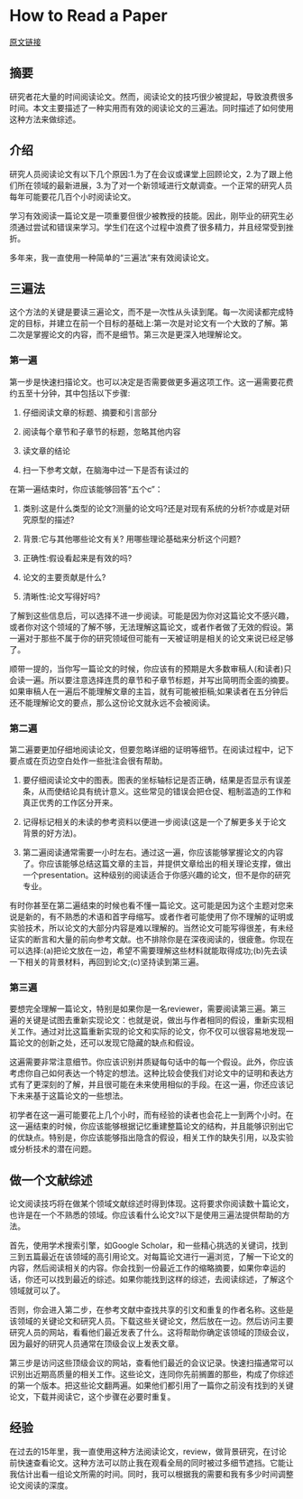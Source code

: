 # How to Read a Paper

[原文链接](https://web.stanford.edu/class/ee384m/Handouts/HowtoReadPaper.pdf)

## 摘要

研究者花大量的时间阅读论文。然而，阅读论文的技巧很少被提起，导致浪费很多时间。本文主要描述了一种实用而有效的阅读论文的三遍法。同时描述了如何使用这种方法来做综述。

## 介绍

研究人员阅读论文有以下几个原因:1.为了在会议或课堂上回顾论文，2.为了跟上他们所在领域的最新进展，3.为了对一个新领域进行文献调查。一个正常的研究人员每年可能要花几百个小时阅读论文。

学习有效阅读一篇论文是一项重要但很少被教授的技能。因此，刚毕业的研究生必须通过尝试和错误来学习。学生们在这个过程中浪费了很多精力，并且经常受到挫折。

多年来，我一直使用一种简单的“三遍法”来有效阅读论文。

## 三遍法

这个方法的关键是要读三遍论文，而不是一次性从头读到尾。每一次阅读都完成特定的目标，并建立在前一个目标的基础上:第一次是对论文有一个大致的了解。第二次是掌握论文的内容，而不是细节。第三次是更深入地理解论文。

### 第一遍

第一步是快速扫描论文。也可以决定是否需要做更多遍这项工作。这一遍需要花费约五至十分钟，其中包括以下步骤:

1. 仔细阅读文章的标题、摘要和引言部分

2. 阅读每个章节和子章节的标题，忽略其他内容

3. 读文章的结论

4. 扫一下参考文献，在脑海中过一下是否有读过的


在第一遍结束时，你应该能够回答“五个c”：

1. 类别:这是什么类型的论文?测量的论文吗?还是对现有系统的分析?亦或是对研究原型的描述?

2. 背景:它与其他哪些论文有关? 用哪些理论基础来分析这个问题?

3. 正确性:假设看起来是有效的吗?

4. 论文的主要贡献是什么?

5. 清晰性:论文写得好吗?

了解到这些信息后，可以选择不进一步阅读。可能是因为你对这篇论文不感兴趣，或者你对这个领域的了解不够，无法理解这篇论文，或者作者做了无效的假设。第一遍对于那些不属于你的研究领域但可能有一天被证明是相关的论文来说已经足够了。

顺带一提的，当你写一篇论文的时候，你应该有的预期是大多数审稿人(和读者)只会读一遍。所以要注意选择连贯的章节和子章节标题，并写出简明而全面的摘要。如果审稿人在一遍后不能理解文章的主旨，就有可能被拒稿;如果读者在五分钟后还不能理解论文的要点，那么这份论文就永远不会被阅读。

### 第二遍

第二遍要更加仔细地阅读论文，但要忽略详细的证明等细节。在阅读过程中，记下要点或在页边空白处作一些批注会很有帮助。

1. 要仔细阅读论文中的图表。图表的坐标轴标记是否正确，结果是否显示有误差条，从而使结论具有统计意义。这些常见的错误会把仓促、粗制滥造的工作和真正优秀的工作区分开来。

2. 记得标记相关的未读的参考资料以便进一步阅读(这是一个了解更多关于论文背景的好方法)。

3. 第二遍阅读通常需要一小时左右。通过这一遍，你应该能够掌握论文的内容了。你应该能够总结这篇文章的主旨，并提供文章给出的相关理论支撑，做出一个presentation。这种级别的阅读适合于你感兴趣的论文，但不是你的研究专业。

有时你甚至在第二遍结束的时候也看不懂一篇论文。这可能是因为这个主题对您来说是新的，有不熟悉的术语和首字母缩写。或者作者可能使用了你不理解的证明或实验技术，所以论文的大部分内容是难以理解的。当然论文可能写得很差，有未经证实的断言和大量的前向参考文献。也不排除你是在深夜阅读的，很疲惫。你现在可以选择:(a)把论文放在一边，希望不需要理解这些材料就能取得成功;(b)先去读一下相关的背景材料，再回到论文;(c)坚持读到第三遍。

### 第三遍

要想完全理解一篇论文，特别是如果你是一名reviewer，需要阅读第三遍。第三遍的关键是试图去重新实现论文：也就是说，做出与作者相同的假设，重新实现相关工作。通过对比这篇重新实现的论文和实际的论文，你不仅可以很容易地发现一篇论文的创新之处，还可以发现它隐藏的缺点和假设。

这遍需要非常注意细节。你应该识别并质疑每句话中的每一个假设。此外，你应该考虑你自己如何表达一个特定的想法。这种比较会使我们对论文中的证明和表达方式有了更深刻的了解，并且很可能在未来使用相似的手段。在这一遍，你还应该记下未来基于这篇论文的一些想法。

初学者在这一遍可能要花上几个小时，而有经验的读者也会花上一到两个小时。在这一遍结束的时候，你应该能够根据记忆重建整篇论文的结构，并且能够识别出它的优缺点。特别是，你应该能够指出隐含的假设，相关工作的缺失引用，以及实验或分析技术的潜在问题。




## 做一个文献综述

论文阅读技巧将在做某个领域文献综述时得到体现。这将要求你阅读数十篇论文，也许是在一个不熟悉的领域。你应该看什么论文?以下是使用三遍法提供帮助的方法。

首先，使用学术搜索引擎，如Google Scholar，和一些精心挑选的关键词，找到三到五篇最近在该领域的高引用论文。对每篇论文进行一遍浏览，了解一下论文的内容，然后阅读相关的内容。你会找到一份最近工作的缩略摘要，如果你幸运的话，你还可以找到最近的综述。如果你能找到这样的综述，去阅读综述，了解这个领域就可以了。

否则，你会进入第二步，在参考文献中查找共享的引文和重复的作者名称。这些是该领域的关键论文和研究人员。下载这些关键论文，然后放在一边。然后访问主要研究人员的网站，看看他们最近发表了什么。这将帮助你确定该领域的顶级会议，因为最好的研究人员通常在顶级会议上发表文章。

第三步是访问这些顶级会议的网站，查看他们最近的会议记录。快速扫描通常可以识别出近期高质量的相关工作。这些论文，连同你先前搁置的那些，构成了你综述的第一个版本。把这些论文翻两遍。如果他们都引用了一篇你之前没有找到的关键论文，下载并阅读它，这个步骤在必要时重复。

## 经验

在过去的15年里，我一直使用这种方法阅读论文，review，做背景研究，在讨论前快速查看论文。这种方法可以防止我在观看全局的同时被过多细节遮挡。它能让我估计出看一组论文所需的时间。同时，我可以根据我的需要和我有多少时间调整论文阅读的深度。